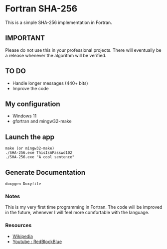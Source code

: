 # Fortran SHA-256

This is a simple SHA-256 implementation in Fortran.

## IMPORTANT 

Please do not use this in your professional projects. There will eventually be a release whenever the algorithm will be verified.

## TO DO

- Handle longer messages (440+ bits)
- Improve the code

## My configuration

- Windows 11
- gfortran and mingw32-make

## Launch the app

    make (or mingw32-make)
    ./SHA-256.exe ThisIsAPasswd102
    ./SHA-256.exe "A cool sentence"

## Generate Documentation

    doxygen Doxyfile

### Notes

This is my very first time programming in Fortran. The code will be improved in the future, whenever I will feel more comfortable with the language.

### Resources

- [Wikipedia](https://en.wikipedia.org/wiki/SHA-2)
- [Youtube : RedBlockBlue](https://youtu.be/orIgy2MjqrA?si=PqFuDR1SEsldb1oc)

